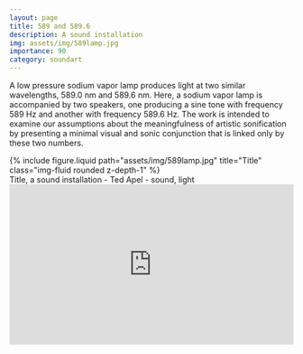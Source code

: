 ```yaml
---
layout: page
title: 589 and 589.6
description: A sound installation 
img: assets/img/589lamp.jpg
importance: 90
category: soundart
---
```


A low pressure sodium vapor lamp produces light at two similar wavelengths, 589.0 nm and 589.6 nm. Here, a sodium vapor lamp is accompanied by two speakers, one producing a sine tone with frequency 589 Hz and another with frequency 589.6 Hz. The work is intended to examine our assumptions about the meaningfulness of artistic sonification by presenting a minimal visual and sonic conjunction that is linked only by these two numbers.



<div class="row">
    <div class="col-sm mt-3 mt-md-0">
        {% include figure.liquid path="assets/img/589lamp.jpg" title="Title" class="img-fluid rounded z-depth-1" %}
    </div>
</div>
<div class="caption">
    Title, a sound installation - Ted Apel - sound, light

</div>


<div style="padding:56.25% 0 0 0;position:relative;"><iframe src="https://player.vimeo.com/video/77733791?h=56e7492608&title=0&byline=0&portrait=0" style="position:absolute;top:0;left:0;width:100%;height:100%;" frameborder="0" allow="autoplay; fullscreen; picture-in-picture" allowfullscreen></iframe></div><script src="https://player.vimeo.com/api/player.js"></script>

